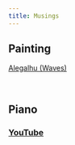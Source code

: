 ```yaml
---
title: Musings
---
```


## Painting

[Alegalhu (Waves)](https://karthikeshwar1.github.io/visuals/Alegalhu)

<br>

## Piano

### [YouTube](https://youtu.be/mKXbv7VfpgI?si=pBoSJVqew_GdKIdq)


<br>
